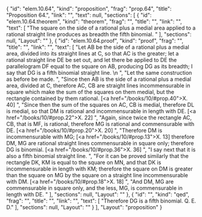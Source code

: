 {
  "id": "elem.10.64",
  "kind": "proposition",
  "frag": "prop.64",
  "title": "Proposition 64.",
  "link": "",
  "text": null,
  "sections": [
    {
      "id": "elem.10.64.theorem",
      "kind": "theorem",
      "frag": "",
      "title": "",
      "link": "",
      "text": [
        "The square on the side of a rational plus a medial area applied to a rational straight line produces as breadth the fifth binomial. "
      ],
      "sections": null,
      "Layout": ""
    },
    {
      "id": "elem.10.64.proof",
      "kind": "proof",
      "frag": "",
      "title": "",
      "link": "",
      "text": [
        "Let AB be the side of a rational plus a medial area, divided into its straight lines at C, so that AC is the greater; let a rational straight line DE be set out, and let there be applied to DE the parallelogram DF equal to the square on AB, producing DG as its breadth; I say that DG is a fifth binomial straight line. \n      ",
        "Let the same construction as before be made. ",
        "Since then AB is the side of a rational plus a medial area, divided at C, therefore AC, CB are straight lines incommensurable in square which make the sum of the squares on them medial, but the rectangle contained by them rational. [<a href=\"/books/10/#prop.40\">X. 40</a>] ",
        "Since then the sum of the squares on AC, CB is medial, therefore DL is medial, so that DM is rational and incommensurable in length with DE. [<a href=\"/books/10/#prop.22\">X. 22</a>] ",
        "Again, since twice the rectangle AC, CB, that is MF, is rational, therefore MG is rational and commensurable with DE. [<a href=\"/books/10/#prop.20\">X. 20</a>] ",
        "Therefore DM is incommensurable with MG; [<a href=\"/books/10/#prop.13\">X. 13</a>] therefore DM, MG are rational straight lines commensurable in square only; therefore DG is binomial. [<a href=\"/books/10/#prop.36\">X. 36</a>] ",
        "I say next that it is also a fifth binomial straight line. ",
        "For it can be proved similarly that the rectangle DK, KM is equal to the square on MN, and that DK is incommensurable in length with KM; therefore the square on DM is greater than the square on MG by the square on a straight line incommensurable with DM. [<a href=\"/books/10/#prop.18\">X. 18</a>] ",
        "And DM, MG are commensurable in square only, and the less, MG, is commensurable in length with DE. "
      ],
      "sections": null,
      "Layout": ""
    },
    {
      "id": "",
      "kind": "qed",
      "frag": "",
      "title": "",
      "link": "",
      "text": [
        "Therefore DG is a fifth binomial. Q. E. D."
      ],
      "sections": null,
      "Layout": ""
    }
  ],
  "Layout": "proposition"
}
